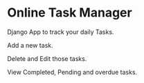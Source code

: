 Online Task Manager
======

Django App to track your daily Tasks.

  Add a new task.
  
  Delete and Edit those tasks.
  
  View Completed, Pending and overdue tasks.
  
